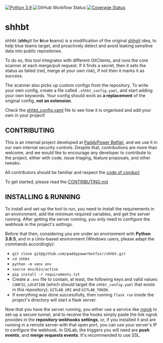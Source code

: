 [![Python 3.9](https://img.shields.io/badge/python-3.9-blue.svg)](https://www.python.org/downloads/release/python-390/)
![GitHub Workflow Status](https://img.shields.io/github/workflow/status/paddypowerbetfair/shhbt/CI%20Process?style=plastic)
[![Coverage Status](https://coveralls.io/repos/github/PaddyPowerBetfair/shhbt/badge.svg)](https://coveralls.io/github/PaddyPowerBetfair/shhbt)

# shhbt  

shhbt (**shh**git for **b**lue **t**eams) is a modification of the original [shhgit](https://github.com/eth0izzle/shhgit) 
idea, to help blue teams target, and proactively detect and avoid leaking sensitive data into public repositories.

To do so, this tool integrates with different GitClients, and runs the core scanner at each merge/pull request.
If it finds a secret, then it sets the status as failed (red, merge at your own risk), if not then it marks it as success.

The scanner also picks up custom configs from the repository. To write your own config, create a file called 
`.shhbt_config.yaml`, and start adding your own keywords. Your config should work as **a replacement** of the original 
config, **not an extension**.

Check the [shhbt_config.yaml](./shhbt_config.yaml) file to see how it is organised and add your own in your project! 

## CONTRIBUTING  
This is an internal project developed at [PaddyPower Betfair](https://github.com/paddypowerbetfair), and we use it in 
our own internal security controls. Despite that, contributions are more than welcome, and we would like to encourage 
any developer to contribute to the project, either with code, issue triaging, feature proposals, and other tweaks.

All contributors should be familiar and respect the [code of conduct](./CODE_OF_CONDUCT.md) 

To get started, please read the [CONTRIBUTING.md](./CONTRIBUTING.md)

## INSTALLING & RUNNING  
To install and set-up the tool to run, you need to install the requirements in an environment, add the minimum required 
variables, and get the server running. After getting the server running, you only need to configure the webhook in the 
project's settings.

Before that then, considering you are under an environment with **Python 3.8.5**, and in a Unix-based environment 
(Windows users, please adapt the commands accordingly):
- `git clone git@github.com/paddypowerbetfair/shhbt.git`
- `cd shhbt`
- `python -m venv env`
- `source env/bin/active`
- `pip install -r requirements.txt`
- Create a `.env` file to contain, at least, the following keys and valid values: `CONFIG_LOCATION` (which should target 
  the `shhbt_config.yaml` that exists in this repository); `GITLAB_URI` and `GITLAB_TOKEN`.
- If everything was done successfully, then running `flask run` inside the project's directory will start a flask server.

Now that you have the server running, you either use a service like [ngrok](https://ngrok.com/) to set-up a secure 
tunnel, and to receive the hooks simply paste the link ngrok provides in the **repository webhooks settings**, or, if 
you installed it and are running in a remote server with that open port, you can use your server's IP to configure the 
webhook.
In GitLab, the triggers you will need are **push events**, and **merge requests events**. It's recommended to use SSL.
